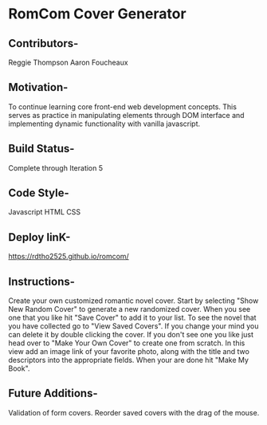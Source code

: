 # RomCom Cover Generator

## Contributors-
Reggie Thompson
Aaron Foucheaux

## Motivation-
To continue learning core front-end web development concepts. This serves as practice in manipulating elements through DOM interface and implementing dynamic functionality with vanilla javascript.

## Build Status-
Complete through Iteration 5

## Code Style-
Javascript
HTML
CSS

## Deploy linK-
https://rdtho2525.github.io/romcom/


## Instructions-
Create your own customized romantic novel cover.
Start by selecting "Show New Random Cover" to generate a new randomized cover.
When you see one that you like hit "Save Cover" to add it to your list.
To see the novel that you have collected go to "View Saved Covers". If you change your mind you can delete it by double clicking the cover.
If you don't see one you like just head over to "Make Your Own Cover" to create one from scratch.
In this view add an image link of your favorite photo, along with the title and two descriptors into the appropriate fields. When your are done hit "Make My Book".


## Future Additions-
Validation of form covers.
Reorder saved covers with the drag of the mouse.
